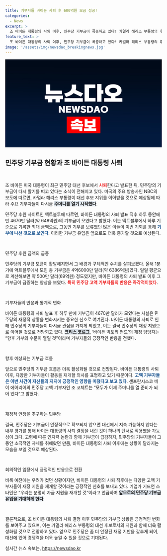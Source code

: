```yaml
---
title: 기부자들 바이든 사퇴 후 600억원 모금 성공!
categories:
  - News
excerpt: >
  조 바이든 대통령의 사퇴 이후, 민주당 기부금이 폭증하고 있다! 카멀라 해리스 부통령의 후보직 승계를 기정사실로 받아들이며 기부자들이 다시금 주머니를 열기 시작한 모습이다.
feature_text: >
  조 바이든 대통령의 사퇴 이후, 민주당 기부금이 폭증하고 있다! 카멀라 해리스 부통령의 후보직 승계를 기정사실로 받아들이며 기부자들이 다시금 주머니를 열기 시작한 모습이다.
image: '/assets/img/newsdao_breakingnews.jpg'
---
```


<p><img src="/assets/img/newsdao_breakingnews.jpg" alt="implanttips 속보" /></p>

<h2 data-ke-size="size26">민주당 기부금 현황과 조 바이든 대통령 사퇴</h2>

<p data-ke-size="size16">&nbsp;</p>

<p>조 바이든 미국 대통령이 최근 민주당 대선 후보에서 <b><span style="color: #ee2323;">사퇴</span></b>한다고 발표한 뒤, 민주당의 기부금이 다시 활기를 띠고 있다는 소식이 전해지고 있다. 미국의 주요 방송사인 NBC의 보도에 따르면, 카멀라 해리스 부통령이 대선 후보 지위를 이어받을 것으로 예상됨에 따라 주요 기부자들이 다시금 <b><span style="background-color: #21538527;">주머니를 열기 시작했다</span></b>. </p>

<p>민주당 후원 사이트인 액트블루에 따르면, 바이든 대통령의 사퇴 발표 직후 하루 동안에만 4670만 달러(약 648억원)의 기부금이 모였다고 밝혔다. 이는 액트블루에서 하루 기준으로 기록한 최대 금액으로, 그동안 기부를 보류했던 많은 이들이 이번 기회를 통해 <b><span style="color: #1a5490;">기부에 나선 것으로 보인다</span></b>.  이러한 기부금 유입은 앞으로도 더욱 증가할 것으로 예상된다.</p>

<p data-ke-size="size16">&nbsp;</p>

<p>민주당 후원 금액의 급증</p>

<p>민주당의 기부금 모금이 활발해지면서 그 배경과 구체적인 수치를 살펴보겠다. 올해 1분기에 액트블루에서 모인 총 기부금은 4억6000만 달러(약 6386억원)였다. 일일 평균으로 계산해보면 약 500만 달러(69억원) 정도였지만, 바이든 대통령의 사퇴 발표 이후 그 기부금이 급증하는 양상을 보였다. <b><span style="color: #ee2323;">특히 민주당 고액 기부자들의 반응은 즉각적이었다</span></b>.</p>

<p data-ke-size="size16">&nbsp;</p>

<p>기부자들의 반응과 통계적 변화</p>

<p>바이든 대통령의 사퇴 발표 후 하루 만에 기부금이 4670만 달러가 모였다는 사실은 민주당의 재정적 상황을 변화시키는 중요한 신호로 여겨진다. 바이든 대통령의 사퇴로 인해 민주당의 기부자들이 다시금 관심을 가지게 되었고, 이는 결국 민주당의 재정 지원으로 이어질 것으로 전망되고 있다. <b><span style="background-color: #21538527;">크리스 코르그</span></b>, ‘바이든 빅토리 펀드’의 재정 담당자는 “향후 기부의 수문이 열릴 것”이라며 기부자들의 긍정적인 반응을 전했다.</p>

<p data-ke-size="size16">&nbsp;</p>

<p>향후 예상되는 기부금 흐름</p>

<p>앞으로 민주당의 기부금 흐름은 더욱 활성화될 것으로 전망된다. 바이든 대통령의 사퇴 이후, 다양한 기부자들이 활동을 재개할 의사를 표명하고 있기 때문이다. <b><span style="color: #1a5490;">고액 기부자들은 이번 사건이 자신들의 지지에 긍정적인 영향을 미쳤다고 보고 있다</span></b>. 샌프란시스코 베이 에어리어의 민주당 고액 기부자인 조 코체트는 “모두가 이제 주머니를 열 준비가 되어 있다”고 밝혔다.</p>

<p data-ke-size="size16">&nbsp;</p>

<p>재정적 안정을 추구하는 민주당</p>

<p>결국, 민주당은 기부금이 안정적으로 확보되지 않으면 대선에서 지속 가능하지 않다는 내부 평가를 통해 바이든 대통령의 사퇴 결정을 내린 것이 하나의 단서로 작용했을 가능성이 크다. 고령에 따른 인지력 논란과 함께 기부금이 급감하자, 민주당의 기부자들이 그동안 소극적인 자세를 취해왔던 만큼, 바이든 대통령의 사퇴 이후에는 상황이 달라지는 모습을 보일 것으로 예상된다.</p>

<p data-ke-size="size16">&nbsp;</p>

<p>회의적인 입장에서 긍정적인 반응으로 전환</p>

<p>비록 예전에는 우려가 컸던 상황이지만, 바이든 대통령의 사퇴 직후에는 다양한 고액 기부자들이 재정 지원을 재개할 것이라는 긍정적인 신호를 보내고 있다. 기업가 기드언 스타인은 “우리는 분명히 자금 지원을 재개할 것”이라고 언급하며 <b><span style="background-color: #21538527;">앞으로의 민주당 기부금 유입을 기대하게 한다</span></b>.</p>

<p data-ke-size="size16">&nbsp;</p>

<p>결론적으로, 조 바이든 대통령의 사퇴 결정 이후 민주당의 기부금 상황은 긍정적인 변화를 보여주고 있으며, 이는 카멀라 해리스 부통령의 대선 후보로서의 지원과 함께 더욱 활성화될 것으로 전망하고 있다. 앞으로 민주당은 좀 더 안정된 재정 기반을 갖추게 되어, 대선에 있어 경쟁력을 더욱 높일 수 있을 것으로 기대된다.</p>
실시간 뉴스 속보는, <a href="https://newsdao.kr" rel="dofollow">https://newsdao.kr</a>


